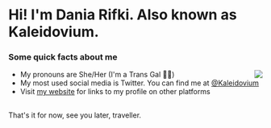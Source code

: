 # Hi! I'm Dania Rifki. Also known as Kaleidovium. 

### Some quick facts about me
<img src="https://github-readme-stats.vercel.app/api/top-langs/?username=kaleidovium&layout=compact" align="right">

- My pronouns are She/Her (I'm a Trans Gal 🏳️‍⚧️)
- My most used social media is Twitter. You can find me at [@Kaleidovium](https://twitter.com/Kaleidovium)
- Visit [my website](http://kaleidovium.github.io/) for links to my profile on other platforms

##
That's it for now, see you later, traveller.
